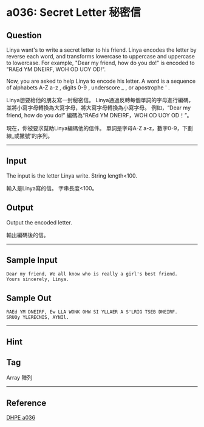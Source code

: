 # a036: Secret Letter 秘密信

## Question
Linya want's to write a secret letter to his friend. Linya encodes the letter by reverse each word, and transforms lowercase to uppercase and uppercase to lowercase. For example, "Dear my friend, how do you do!" is encoded to "RAEd YM DNEIRF, WOH OD UOY OD!".

Now, you are asked to help Linya to encode his letter. A word is a sequence of alphabets A-Z a-z , digits 0-9 , underscore _ , or apostrophe ' .

Linya想要給他的朋友寫一封秘密信。 Linya通過反轉每個單詞的字母進行編碼，並將小寫字母轉換為大寫字母，將大寫字母轉換為小寫字母。 例如，“Dear my friend, how do you do!” 編碼為“RAEd YM DNEIRF，WOH OD UOY OD！”。

現在，你被要求幫助Linya編碼他的信件。 單詞是字母A-Z a-z，數字0-9，下劃線_或撇號'的序列。

---

## Input
The input is the letter Linya write.
String length<100.

輸入是Linya寫的信。
字串長度<100。

## Output
Output the encoded letter.

輸出編碼後的信。

---

## Sample Input
```
Dear my friend, We all know who is really a girl's best friend.
Yours sincerely, Linya.
```

## Sample Out
```
RAEd YM DNEIRF, Ew LLA WONK OHW SI YLLAER A S'LRIG TSEB DNEIRF.
SRUOy YLERECNIS, AYNIl.
```

---

## Hint

## Tag
Array 陣列

---
## Reference
[DHPE a036](http://134.208.12.72/ShowProblem?problemid=a036)